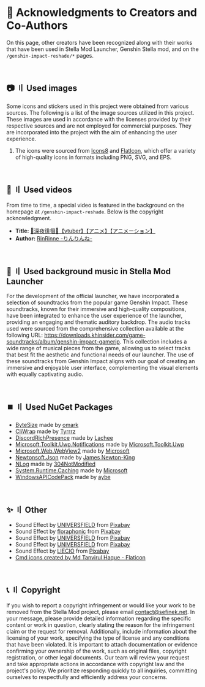<!-- [[> SEO
###### Number: 3.5

###### Title: Credits - Stella Mod Documentation
###### Description: Find answers to frequently asked questions about the Genshin Stella Mod, including UID, bans, modding, and account security. Learn how to use the mod responsibly and protect your privacy
###### Tags: genshin stella mod, modding, fps unlocker, reshade, genshin impact, gaming mods, visual enhancements, gaming experience, uid, bans, privacy, account security, two-factor authentication, telemetry, cheating, game modifications, custom shaders, mod compatibility, mod optimization, modding community, game performance, graphics enhancements, online gaming, cheater reporting, fair gaming, game rules, mod guidelines, modding safety, mod repository, modder support, modding resources, game hacking, gaming ethics, online security, mod development, fps improvement, game stability, privacy protection, modding tips, modding risks
###### Canonical: /genshin-impact-reshade/docs?page=credits
]]> -->

# 🤎 Acknowledgments to Creators and Co-Authors <!-- {#credits} -->
On this page, other creators have been recognized along with their works that have been used in Stella Mod Launcher, Genshin Stella mod, and on the `/genshin-impact-reshade/*` pages.

<br>

## 📷 〢 Used images <!-- {#images} -->
Some icons and stickers used in this project were obtained from various sources. The following is a list of the image sources utilized in this project. These images are used in accordance with the licenses provided by their respective sources and are not employed for commercial purposes. They are incorporated into the project with the aim of enhancing the user experience.

1. The icons were sourced from <a href="https://icons8.com" target="_blank">Icons8</a> and <a href="https://www.flaticon.com" target="_blank">FlatIcon</a>, which offer a variety of high-quality icons in formats including PNG, SVG, and EPS.

<br>

## 🎥 〢 Used videos <!-- {#vides} -->
From time to time, a special video is featured in the background on the homepage at `/genshin-impact-reshade`. Below is the copyright acknowledgment.
- **Title:** [🖤深夜徘徊🖤【vtuber】【アニメ】【アニメーション】](https://www.youtube.com/watch?v=qvJ8uJLEDzY)
- **Author:** [RinRinne -りんりんね-](https://www.youtube.com/@RinRinne39)

<br>

## 🍰 〢 Used background music in Stella Mod Launcher <!-- {#bg-music-in-sml} -->
For the development of the official launcher, we have incorporated a selection of soundtracks from the popular game Genshin Impact.
These soundtracks, known for their immersive and high-quality compositions, have been integrated to enhance the user experience of the launcher, providing an engaging and thematic auditory backdrop.
The audio tracks used were sourced from the comprehensive collection available at the following URL: https://downloads.khinsider.com/game-soundtracks/album/genshin-impact-gamerip.
This collection includes a wide range of musical pieces from the game, allowing us to select tracks that best fit the aesthetic and functional needs of our launcher.
The use of these soundtracks from Genshin Impact aligns with our goal of creating an immersive and enjoyable user interface, complementing the visual elements with equally captivating audio.

<br>

## ⏹️ 〢 Used NuGet Packages <!-- {#used-nuget-packages} -->
- [ByteSize](https://www.nuget.org/packages/ByteSize) made by [omark](https://www.nuget.org/profiles/omark)
- [CliWrap](https://www.nuget.org/packages/CliWrap) made by [Tyrrrz](https://www.nuget.org/profiles/Tyrrrz)
- [DiscordRichPresence](https://www.nuget.org/packages/DiscordRichPresence) made by [Lachee](https://www.nuget.org/profiles/Lachee)
- [Microsoft.Toolkit.Uwp.Notifications](https://www.nuget.org/packages/Microsoft.Toolkit.Uwp.Notifications) made by [Microsoft.Toolkit.Uwp](https://www.nuget.org/profiles/Microsoft.Toolkit)
- [Microsoft.Web.WebView2](https://www.nuget.org/packages/Microsoft.Web.WebView2) made by [Microsoft](https://www.nuget.org/profiles/Microsoft)
- [Newtonsoft.Json](https://www.nuget.org/packages/Newtonsoft.Json) made by [James Newton-King](https://www.nuget.org/profiles/jamesnk)
- [NLog](https://www.nuget.org/packages/NLog) made by [304NotModified](https://www.nuget.org/profiles/304NotModified)
- [System.Runtime.Caching](https://www.nuget.org/packages/System.Runtime.Caching) made by [Microsoft](https://www.nuget.org/profiles/Microsoft)
- [WindowsAPICodePack](https://www.nuget.org/packages/WindowsAPICodePack-Core) made by [aybe](https://www.nuget.org/profiles/aybe)

<br>

## ✨ 〢 Other <!-- {#other} -->
- Sound Effect by <a href="https://pixabay.com/pl/users/universfield-28281460/?utm_source=link-attribution&utm_medium=referral&utm_campaign=music&utm_content=147358" target="_blank">UNIVERSFIELD</a> from <a href="https://pixabay.com/sound-effects//?utm_source=link-attribution&utm_medium=referral&utm_campaign=music&utm_content=147358" target="_blank">Pixabay</a>
- Sound Effect by <a href="https://pixabay.com/pl/users/floraphonic-38928062/?utm_source=link-attribution&utm_medium=referral&utm_campaign=music&utm_content=188165" target="_blank">floraphonic</a> from <a href="https://pixabay.com/sound-effects//?utm_source=link-attribution&utm_medium=referral&utm_campaign=music&utm_content=188165" target="_blank">Pixabay</a>
- Sound Effect by <a href="https://pixabay.com/pl/users/universfield-28281460/?utm_source=link-attribution&utm_medium=referral&utm_campaign=music&utm_content=131917" target="_blank">UNIVERSFIELD</a> from <a href="https://pixabay.com//?utm_source=link-attribution&utm_medium=referral&utm_campaign=music&utm_content=131917" target="_blank">Pixabay</a>
- Sound Effect by <a href="https://pixabay.com/pl/users/universfield-28281460/?utm_source=link-attribution&utm_medium=referral&utm_campaign=music&utm_content=152477" target="_blank">UNIVERSFIELD</a> from <a href="https://pixabay.com//?utm_source=link-attribution&utm_medium=referral&utm_campaign=music&utm_content=152477" target="_blank">Pixabay</a>
- Sound Effect by <a href="https://pixabay.com/pl/users/liecio-3298866/?utm_source=link-attribution&utm_medium=referral&utm_campaign=music&utm_content=190019" target="_blank">LIECIO</a> from <a href="https://pixabay.com//?utm_source=link-attribution&utm_medium=referral&utm_campaign=music&utm_content=190019" target="_blank">Pixabay</a>
- <a href="https://www.flaticon.com/free-icons/cmd" title="cmd icons" target="_blank">Cmd icons created by Md Tanvirul Haque - Flaticon</a>

<br>

## 📞 〢 Copyright <!-- {#copyright} -->
If you wish to report a copyright infringement or would like your work to be removed from the Stella Mod project, please email <a href="mailto:contact@sefinek.net?subject=Genshin%20Stella%20Mod:%20Copyright%20Infringement%20Report">contact@sefinek.net</a>.
In your message, please provide detailed information regarding the specific content or work in question, clearly stating the reason for the infringement claim or the request for removal.
Additionally, include information about the licensing of your work, specifying the type of license and any conditions that have been violated.
It is important to attach documentation or evidence confirming your ownership of the work, such as original files, copyright registration, or other legal documents.
Our team will review your request and take appropriate actions in accordance with copyright law and the project's policy.
We prioritize responding quickly to all inquiries, committing ourselves to respectfully and efficiently address your concerns.